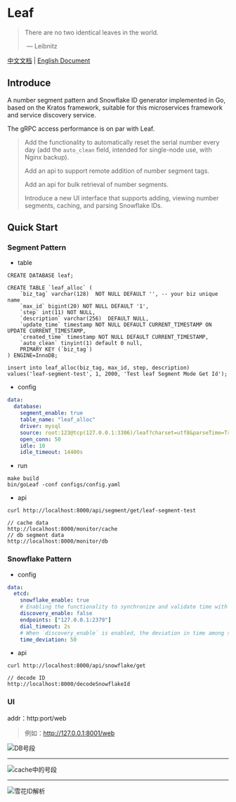 # Leaf

> There are no two identical leaves in the world.
>
> ​               — Leibnitz
> 
[中文文档](./README_zh.md) | [English Document](./README.md)

## Introduce


A number segment pattern and Snowflake ID generator implemented in Go, based on the Kratos framework, suitable for this microservices framework and service discovery service.

The gRPC access performance is on par with Leaf.

> Add the functionality to automatically reset the serial number every day (add the `auto_clean` field, intended for single-node use, with Nginx backup).
> 
> Add an api to support remote addition of number segment tags.
> 
> Add an api for bulk retrieval of number segments.
> 
> Introduce a new UI interface that supports adding, viewing number segments, caching, and parsing Snowflake IDs.

## Quick Start

### Segment Pattern

- table

```mysql
CREATE DATABASE leaf;

CREATE TABLE `leaf_alloc` (
    `biz_tag` varchar(128)  NOT NULL DEFAULT '', -- your biz unique name
    `max_id` bigint(20) NOT NULL DEFAULT '1',
    `step` int(11) NOT NULL,
    `description` varchar(256)  DEFAULT NULL,
    `update_time` timestamp NOT NULL DEFAULT CURRENT_TIMESTAMP ON UPDATE CURRENT_TIMESTAMP,
    `created_time` timestamp NOT NULL DEFAULT CURRENT_TIMESTAMP,
    `auto_clean` tinyint(1) default 0 null,
    PRIMARY KEY (`biz_tag`)
) ENGINE=InnoDB;

insert into leaf_alloc(biz_tag, max_id, step, description) values('leaf-segment-test', 1, 2000, 'Test leaf Segment Mode Get Id');
```

- config

```yaml
data:
  database:
    segment_enable: true
    table_name: "leaf_alloc"
    driver: mysql
    source: root:123@tcp(127.0.0.1:3306)/leaf?charset=utf8&parseTime=True&loc=Local
    open_conn: 50
    idle: 10
    idle_timeout: 14400s
```

- run

```
make build
bin/goLeaf -conf configs/config.yaml
```

- api

```
curl http://localhost:8000/api/segment/get/leaf-segment-test

// cache data
http://localhost:8000/monitor/cache
// db segment data
http://localhost:8000/monitor/db
```
### Snowflake Pattern

- config

```yaml
data:
  etcd:
    snowflake_enable: true
    # Enabling the functionality to synchronize and validate time with other Leaf nodes.
    discovery_enable: false
    endpoints: ["127.0.0.1:2379"]
    dial_timeout: 2s
    # When `discovery_enable` is enabled, the deviation in time among service nodes.
    time_deviation: 50
```

- api

```
curl http://localhost:8000/api/snowflake/get

// decode ID
http://localhost:8000/decodeSnowflakeId
```

### UI

addr：http:port/web

> 例如：http://127.0.0.1:8001/web

![DB号段](doc/image-20221101201529905.png)

---

![cache中的号段](doc/image-20221101201630411.png)

---

![雪花ID解析](doc/image-20221101201705230.png)
